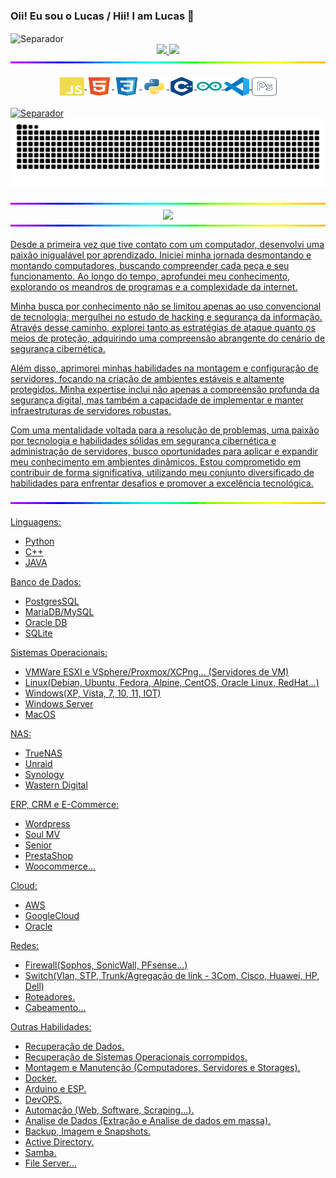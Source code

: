 ### Oii! Eu sou o Lucas / Hii! I am Lucas 👋
<img align="center" alt="Separador" height="3" src="https://raw.githubusercontent.com/lucasmellolm/lucasmellolm/master/separator.gif">

<div align="center" style="display: inline_block">
 <a href="https://github.com/lucaslamdev">
 <img height="180em" src="https://github-readme-stats.vercel.app/api?username=lucaslamdev&show_icons=true&theme=dracula&include_all_commits=true&count_private=true"/>
 <img height="180em" src="https://github-readme-stats.vercel.app/api/top-langs/?username=lucaslamdev&layout=compact&langs_count=7&theme=dracula"/>
</div>
 
<img align="center" alt="Separador" height="3" src="https://raw.githubusercontent.com/lucaslamdev/lucaslamdev/master/separator.gif">                                                                                                                          
<br>
<div align="center" style="display: inline_block"><br>
  <img align="center" alt="Lucas-Js" height="30" width="40" src="https://raw.githubusercontent.com/devicons/devicon/master/icons/javascript/javascript-plain.svg">
  <img align="center" alt="Lucas-HTML" height="30" width="40" src="https://raw.githubusercontent.com/devicons/devicon/master/icons/html5/html5-original.svg">
  <img align="center" alt="Lucas-CSS" height="30" width="40" src="https://raw.githubusercontent.com/devicons/devicon/master/icons/css3/css3-original.svg">
  <img align="center" alt="Lucas-Python" height="30" width="40" src="https://raw.githubusercontent.com/devicons/devicon/master/icons/python/python-original.svg">
  <img align="center" alt="Lucas-Cplusplus" height="30" width="40" src="https://raw.githubusercontent.com/devicons/devicon/master/icons/cplusplus/cplusplus-plain.svg">
  <img align="center" alt="Lucas-Arduino" height="30" width="40" src="https://github.com/devicons/devicon/blob/master/icons/arduino/arduino-original.svg">
  <img align="center" alt="Lucas-VSCODE" height="30" width="40" src="https://github.com/devicons/devicon/blob/master/icons/vscode/vscode-original.svg">
  <img align="center" alt="Lucas-Photoshop" height="30" width="40" src="https://github.com/devicons/devicon/blob/master/icons/photoshop/photoshop-line.svg">
</div>

<br>

<img align="center" alt="Separador" height="3" src="https://raw.githubusercontent.com/lucasmellolm/lucasmellolm/master/separator.gif">
 
<div align="center" style="display: inline_block">
 <img align="center" alt="Cobrinha" src="https://raw.githubusercontent.com/lucaslamdev/lucaslamdev/output/github-snake.svg">
</div>

<br>

<img align="center" alt="Separador" height="3" src="https://raw.githubusercontent.com/lucaslamdev/lucaslamdev/master/separator.gif">
 
<div align="center" style="display: inline_block">
<img align="center" src="https://profile-counter.glitch.me/lucasmellolm/count.svg" />
</div>

<img align="center" alt="Separador" height="3" src="https://raw.githubusercontent.com/lucaslamdev/lucaslamdev/master/separator.gif">

Desde a primeira vez que tive contato com um computador, desenvolvi uma paixão inigualável por aprendizado. Iniciei minha jornada desmontando e montando computadores, buscando compreender cada peça e seu funcionamento. Ao longo do tempo, aprofundei meu conhecimento, explorando os meandros de programas e a complexidade da internet.

Minha busca por conhecimento não se limitou apenas ao uso convencional de tecnologia; mergulhei no estudo de hacking e segurança da informação. Através desse caminho, explorei tanto as estratégias de ataque quanto os meios de proteção, adquirindo uma compreensão abrangente do cenário de segurança cibernética.

Além disso, aprimorei minhas habilidades na montagem e configuração de servidores, focando na criação de ambientes estáveis e altamente protegidos. Minha expertise inclui não apenas a compreensão profunda da segurança digital, mas também a capacidade de implementar e manter infraestruturas de servidores robustas.

Com uma mentalidade voltada para a resolução de problemas, uma paixão por tecnologia e habilidades sólidas em segurança cibernética e administração de servidores, busco oportunidades para aplicar e expandir meu conhecimento em ambientes dinâmicos. Estou comprometido em contribuir de forma significativa, utilizando meu conjunto diversificado de habilidades para enfrentar desafios e promover a excelência tecnológica.

<img align="center" alt="Separador" height="3" src="https://raw.githubusercontent.com/lucaslamdev/lucaslamdev/master/separator.gif">

Linguagens:
- Python
- C++
- JAVA

Banco de Dados:
- PostgresSQL
- MariaDB/MySQL
- Oracle DB
- SQLite

Sistemas Operacionais:
- VMWare ESXI e VSphere/Proxmox/XCPng... (Servidores de VM)
- Linux(Debian, Ubuntu, Fedora, Alpine, CentOS, Oracle Linux, RedHat...)
- Windows(XP, Vista, 7, 10, 11, IOT)
- Windows Server
- MacOS

NAS:
- TrueNAS
- Unraid
- Synology
- Wastern Digital

ERP, CRM e E-Commerce:
- Wordpress
- Soul MV
- Senior
- PrestaShop
- Woocommerce...

Cloud:
- AWS
- GoogleCloud
- Oracle

Redes:
- Firewall(Sophos, SonicWall, PFsense...)
- Switch(Vlan, STP, Trunk/Agregação de link - 3Com, Cisco, Huawei, HP, Dell)
- Roteadores.
- Cabeamento...

Outras Habilidades:
- Recuperação de Dados.
- Recuperação de Sistemas Operacionais corrompidos.
- Montagem e Manutenção (Computadores, Servidores e Storages).
- Docker.
- Arduino e ESP.
- DevOPS.
- Automação (Web, Software, Scraping...).
- Analise de Dados (Extração e Analise de dados em massa).
- Backup, Imagem e Snapshots.
- Active Directory.
- Samba.
- File Server...

